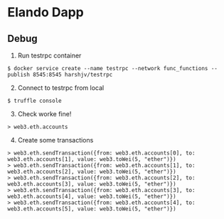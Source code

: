 # Elando Dapp

## Debug

1. Run testrpc container

```
$ docker service create --name testrpc --network func_functions --publish 8545:8545 harshjv/testrpc
```

2. Connect to testrpc from local

```
$ truffle console
```

3. Check worke fine!

```
> web3.eth.accounts
```

4. Create some transactions

```
> web3.eth.sendTransaction({from: web3.eth.accounts[0], to: web3.eth.accounts[1], value: web3.toWei(5, "ether")})
> web3.eth.sendTransaction({from: web3.eth.accounts[1], to: web3.eth.accounts[2], value: web3.toWei(5, "ether")})
> web3.eth.sendTransaction({from: web3.eth.accounts[2], to: web3.eth.accounts[3], value: web3.toWei(5, "ether")})
> web3.eth.sendTransaction({from: web3.eth.accounts[3], to: web3.eth.accounts[4], value: web3.toWei(5, "ether")})
> web3.eth.sendTransaction({from: web3.eth.accounts[4], to: web3.eth.accounts[5], value: web3.toWei(5, "ether")})
```
